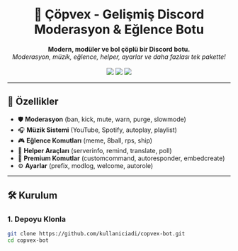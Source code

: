 <h1 align="center">🤖 Çöpvex - Gelişmiş Discord Moderasyon & Eğlence Botu</h1>

<p align="center">
  <b>Modern, modüler ve bol çöplü bir Discord botu.</b><br/>
  <i>Moderasyon, müzik, eğlence, helper, ayarlar ve daha fazlası tek pakette!</i><br/><br/>
  <img src="https://img.shields.io/badge/discord.js-v14.14.1-blue?logo=discord" />
  <img src="https://img.shields.io/badge/status-unstable-red" />
  <img src="https://img.shields.io/badge/made%20by-Çöpvex%20Ekibi-8A2BE2" />
</p>

---

## 🚀 Özellikler

- 🛡️ **Moderasyon** (ban, kick, mute, warn, purge, slowmode)
- 🎧 **Müzik Sistemi** (YouTube, Spotify, autoplay, playlist)
- 🎮 **Eğlence Komutları** (meme, 8ball, rps, ship)
- 🧠 **Helper Araçları** (serverinfo, remind, translate, poll)
- 💎 **Premium Komutlar** (customcommand, autoresponder, embedcreate)
- ⚙️ **Ayarlar** (prefix, modlog, welcome, autorole)

---

## 🛠️ Kurulum

### 1. Depoyu Klonla

```bash
git clone https://github.com/kullaniciadi/copvex-bot.git
cd copvex-bot
